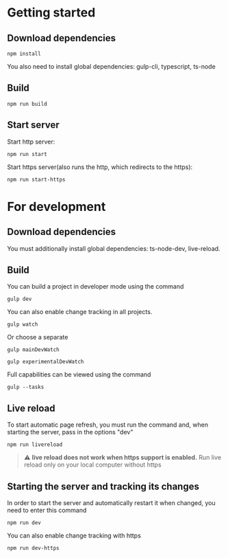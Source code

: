 # Getting started

## Download dependencies
```shell
npm install
```

You also need to install global dependencies: gulp-cli, typescript, ts-node

## Build
```shell
npm run build
```

## Start server
Start http server:
```shell 
npm run start
```

Start https server(also runs the http, which redirects to the https):
```shell
npm run start-https
```

# For development
## Download dependencies

You must additionally install global dependencies: ts-node-dev, live-reload.

## Build
You can build a project in developer mode using the command

```shell
gulp dev
```

You can also enable change tracking in all projects.

```shell
gulp watch
```

Or choose a separate

```shell 
gulp mainDevWatch
```

```shell
gulp experimentalDevWatch
```

Full capabilities can be viewed using the command

```shell
gulp --tasks
```

## Live reload
To start automatic page refresh, you must run the command and, when starting the server, pass in the options "dev"

```shell
npm run livereload
```
> :warning: **live reload does not work when https support is enabled.** Run live reload only on your local computer without https
## Starting the server and tracking its changes
In order to start the server and automatically restart it when changed, you need to enter this command

```shell
npm run dev
```

You can also enable change tracking with https
```shell
npm run dev-https
```